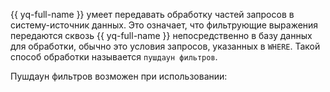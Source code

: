{{ yq-full-name }} умеет передавать обработку частей запросов в систему-источник данных. Это означает, что фильтрующие выражения передаются сквозь {{ yq-full-name }} непосредственно в базу данных для обработки, обычно это условия запросов, указанных в `WHERE`. Такой способ обработки называется `пушдаун фильтров`.

Пушдаун фильтров возможен при использовании: